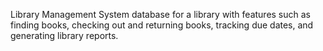 Library Management System database for a library with features such as finding books, checking out and returning books, tracking due dates, and generating library reports.
